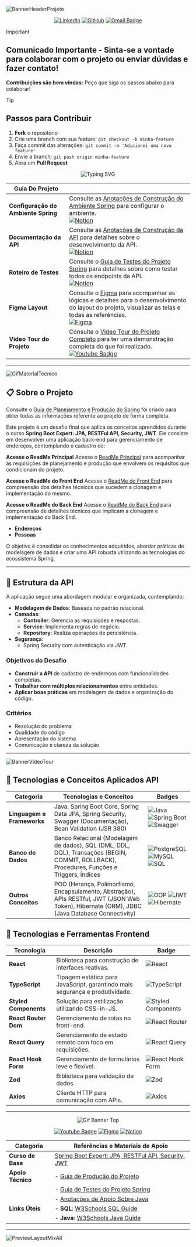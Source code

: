 ![BannerHeaderProjeto](https://github.com/user-attachments/assets/d84be01a-3436-465d-87aa-5dfadd1086ee)

<div align="center">
   
[![LinkedIn](https://img.shields.io/badge/linkedin-black.svg?style=flat-square&logo=linkedin&logoColor=white)](http://www.linkedin.com/in/alinealv-silv) [![GitHub](https://img.shields.io/badge/github-black.svg?style=flat-square&logo=github&logoColor=white)](https://github.com/AlineSilv) [![Gmail Badge](https://img.shields.io/badge/-alinealv.silv@gmail.com-181717?style=flat-square&logo=Gmail&logoColor=white)](mailto:alinealv.silv@gmail.com)

</div>

>[!IMPORTANT]
> ## Comunicado Importante - Sinta-se a vontade para colaborar com o projeto ou enviar dúvidas e fazer contato!
> **Contribuições são bem vindas:** Peço que siga os passos abaixo para colaborar!

>[!TIP]
> ## Passos para Contribuir
> 1. **Fork** o repositório
> 2. Crie uma branch com sua feature: `git checkout -b minha-feature`
> 3. Faça commit das alterações: `git commit -m 'Adicionei uma nova feature'`
> 4. Envie a branch: `git push origin minha-feature`
> 5. Abra um **Pull Request**

<div align="center">

![Typing SVG](https://readme-typing-svg.herokuapp.com/?center=true&vCenter=true&color=ffffff&lines=Projeto+Spring+E+React;Gerenciamento+Clientes+E+Endereços)

</div>

| **Guia Do Projeto**               |                                                                                                           |
|--------------------------------------|-----------------------------------------------------------------------------------------------------------|
| **Configuração do Ambiente Spring**  | Consulte as [Anotações de Construção do Ambiente Spring](https://www.notion.so/Anota-es-de-Constru-o-do-Ambiente-Spring-1459f9faccaa814ba5a1de81077ca5c0?pvs=21) para configurar o ambiente. <br> [![Notion](https://img.shields.io/badge/notion-black.svg?style=flat-square&logo=notion&logoColor=white)](https://www.notion.so/Anota-es-de-Constru-o-do-Ambiente-Spring-1459f9faccaa814ba5a1de81077ca5c0?pvs=21) |
| **Documentação da API**              | Consulte as [Anotações de Construção da API](https://www.notion.so/Anota-es-de-Constru-o-da-API-1459f9faccaa8040a5d5c6ab20d1eaaa?pvs=21) para detalhes sobre o desenvolvimento da API. <br> [![Notion](https://img.shields.io/badge/notion-black.svg?style=flat-square&logo=notion&logoColor=white)](https://www.notion.so/Anota-es-de-Constru-o-da-API-1459f9faccaa8040a5d5c6ab20d1eaaa?pvs=21) |
| **Roteiro de Testes**                | Consulte o [Guia de Testes do Projeto Spring](https://www.notion.so/Guia-de-Testes-do-Projeto-Spring-1459f9faccaa8091849cede6983d80b2?pvs=4) para detalhes sobre como testar todos os endpoints da API. <br> [![Notion](https://img.shields.io/badge/notion-black.svg?style=flat-square&logo=notion&logoColor=white)](https://www.notion.so/Guia-de-Testes-do-Projeto-Spring-1459f9faccaa8091849cede6983d80b2?pvs=4) |
| **Figma Layout**                     | Consulte o [Figma](https://www.figma.com/design/qyyP7NAxYQ74uK41qh5LK9/GerenciadorApp?node-id=21-2804&t=nAeJJDPrkRKrucpz-1) para acompanhar as lógicas e detalhes para o desenvolvimento do layout do projeto, visualizar as telas e todas as referências. <br> [![Figma](https://img.shields.io/badge/figma-black.svg?style=flat-square&logo=figma&logoColor=white)](https://www.figma.com/design/qyyP7NAxYQ74uK41qh5LK9/GerenciadorApp?node-id=21-2804&t=nAeJJDPrkRKrucpz-1) |
| **Video Tour do Projeto**            | Consulte o [Video Tour do Projeto Completo](https://youtu.be/ewg-YlAz2FQ) para ter uma demonstração completa do que foi realizado. <br> [![Youtube Badge](https://img.shields.io/badge/-AlineSilva-black?style=flat-square&logo=youtube&logoColor=white&link=https://youtu.be/ewg-YlAz2FQ)](https://youtu.be/ewg-YlAz2FQ) |


---

![GifMaterialTecnico](https://github.com/user-attachments/assets/4a86de42-3398-4abf-9fca-92ea476750ab)

## 📋 Sobre o Projeto

Consulte o [Guia de Planejamento e Produção do Spring](https://www.notion.so/Guia-de-Planejamento-Projeto-Spring-1429f9faccaa80659012d27096b42499) foi criado para obter todas as informações referente ao projeto de forma completa.

Este projeto é um desafio final que aplica os conceitos aprendidos durante o curso **Spring Boot Expert: JPA, RESTFul API, Security, JWT**. Ele consiste em desenvolver uma aplicação back-end para gerenciamento de endereços, contemplando o cadastro de:

**Acesse o ReadMe Principal**
Acesse o [ReadMe Principal](https://github.com/AlineSilv/GerenciadorCheckIn/blob/main/README.md) para acompanhar as requisições de planejamento e produção que envolvem os requisitos que condicionam do projeto.

 **Acesse o ReadMe do Front End**
   Acesse o [ReadMe do Front End](https://github.com/AlineSilv/GerenciadorCheckIn/blob/main/front/README.md) para compreensão dos detalhes técnicos que sucedem a clonagem e implementação do mesmo.

 **Acesse o ReadMe do Back End**
   Acesse o [ReadMe do Back End](https://github.com/AlineSilv/GerenciadorCheckIn/blob/main/crud/README.md) para compreensão de detalhes técnicos que implicam a clonagem e implementação do Back End.

- **Endereços**
- **Pessoas**

O objetivo é consolidar os conhecimentos adquiridos, abordar práticas de modelagem de dados e criar uma API robusta utilizando as tecnologias do ecossistema Spring.

---

## 📂 Estrutura da API

A aplicação segue uma abordagem modular e organizada, contemplando:
- **Modelagem de Dados**: Baseada no padrão relacional.
- **Camadas**:
  - **Controller**: Gerencia as requisições e respostas.
  - **Service**: Implementa regras de negócio.
  - **Repository**: Realiza operações de persistência.
- **Segurança**:
  - Spring Security com autenticação via JWT.

### Objetivos do Desafio
- **Construir a API** de cadastro de endereços com funcionalidades completas.
- **Trabalhar com múltiplos relacionamentos** entre entidades.
- **Aplicar boas práticas** em modelagem de dados e organização do código.

### Critérios 
- Resolução do problema
- Qualidade do código
- Apresentação do sistema
- Comunicação e clareza da solução

---

![BannerVideoTour](https://github.com/user-attachments/assets/5410c0aa-ee70-4f58-b9de-b759baad1a3e)

## 📌 Tecnologias e Conceitos Aplicados API

| **Categoria**              | **Tecnologias e Conceitos** | **Badges** |
|---------------------------|----------------------------|------------|
| **Linguagem e Frameworks** | Java, Spring Boot Core, Spring Data JPA, Spring Security, Swagger (Documentação), Bean Validation (JSR 380) | ![Java](https://img.shields.io/badge/java-black.svg?style=flat-square&logo=openjdk&logoColor=white) ![Spring Boot](https://img.shields.io/badge/spring_boot-black.svg?style=flat-square&logo=spring&logoColor=white) ![Swagger](https://img.shields.io/badge/swagger-black.svg?style=flat-square&logo=swagger&logoColor=white) |
| **Banco de Dados**       | Banco Relacional (Modelagem de dados), SQL (DML, DDL, DQL), Transações (BEGIN, COMMIT, ROLLBACK), Procedures, Funções e Triggers, Índices | ![PostgreSQL](https://img.shields.io/badge/postgresql-black.svg?style=flat-square&logo=postgresql&logoColor=white) ![MySQL](https://img.shields.io/badge/mysql-black.svg?style=flat-square&logo=mysql&logoColor=white) ![SQL](https://img.shields.io/badge/sql-black.svg?style=flat-square&logo=microsoftsqlserver&logoColor=white) |
| **Outros Conceitos**      | POO (Herança, Polimorfismo, Encapsulamento, Abstração), APIs RESTful, JWT (JSON Web Token), Hibernate (ORM), JDBC (Java Database Connectivity) | ![OOP](https://img.shields.io/badge/oop-black.svg?style=flat-square&logo=java&logoColor=white) ![JWT](https://img.shields.io/badge/jwt-black.svg?style=flat-square&logo=jsonwebtokens&logoColor=white) ![Hibernate](https://img.shields.io/badge/hibernate-black.svg?style=flat-square&logo=hibernate&logoColor=white) |


## 📌 Tecnologias e Ferramentas Frontend

| **Tecnologia**           | **Descrição**                                                                 | **Badge** |
|-------------------------|-----------------------------------------------------------------------------|----------|
| **React**              | Biblioteca para construção de interfaces reativas.                          | ![React](https://img.shields.io/badge/-React-black?style=flat&logo=react&logoColor=white) |
| **TypeScript**         | Tipagem estática para JavaScript, garantindo mais segurança e produtividade. | ![TypeScript](https://img.shields.io/badge/-TypeScript-black?style=flat&logo=typescript&logoColor=white) |
| **Styled Components**  | Solução para estilização utilizando CSS-in-JS.                              | ![Styled Components](https://img.shields.io/badge/-Styled%20Components-black?style=flat&logo=styled-components&logoColor=white) |
| **React Router Dom**   | Gerenciamento de rotas no front-end.                                        | ![React Router](https://img.shields.io/badge/-React%20Router-black?style=flat&logo=react-router&logoColor=white) |
| **React Query**        | Gerenciamento de estado remoto com foco em requisições.                    | ![React Query](https://img.shields.io/badge/-React%20Query-black?style=flat&logo=react-query&logoColor=white) |
| **React Hook Form**    | Gerenciamento de formulários leve e flexível.                              | ![React Hook Form](https://img.shields.io/badge/-React%20Hook%20Form-black?style=flat&logo=react-hook-form&logoColor=white) |
| **Zod**               | Biblioteca para validação de dados.                                         | ![Zod](https://img.shields.io/badge/-Zod-black?style=flat&logoColor=white) |
| **Axios**             | Cliente HTTP para comunicação com APIs.                                     | ![Axios](https://img.shields.io/badge/-Axios-black?style=flat&logo=axios&logoColor=white) |


---

<div align="center">
   
![Gif Banner Top](https://github.com/user-attachments/assets/27449dd6-6112-46bf-8815-e51074a7bc21)

</div>

<div align="center">
   
[![Youtube Badge](https://img.shields.io/badge/-AlineSilva-black?style=flat-square&logo=youtube&logoColor=white&link=https://youtu.be/ewg-YlAz2FQ)](https://youtu.be/ewg-YlAz2FQ)
[![Figma](https://img.shields.io/badge/figma-black.svg?style=flat-square&logo=figma&logoColor=white)](https://www.figma.com/proto/qyyP7NAxYQ74uK41qh5LK9/GerenciadorApp?node-id=21-2804&t=cfufQFOyWlgCrMvc-1&scaling=min-zoom&content-scaling=fixed&page-id=0%3A1)
[![Notion](https://img.shields.io/badge/notion-black.svg?style=flat-square&logo=notion&logoColor=white)](https://www.notion.so/Guia-de-Planejamento-Projeto-Spring-1429f9faccaa80659012d27096b42499)

</div>

<div align="center">

| **Categoria**          | **Referências e Materiais de Apoio**                                                                                   |
|------------------------|------------------------------------------------------------------------------------------------------------------------|
| **Curso de Base**      | [Spring Boot Expert: JPA, RESTFul API, Security, JWT](https://www.udemy.com/course/spring-boot-expert/learn/lecture/17801164) |
| **Apoio Técnico**      | - [Guia de Produção do Projeto](https://www.notion.so/Guia-de-Produ-o-do-Projeto-1429f9faccaa805a9549d6414ea4b731?pvs=21) |
|                        | - [Guia de Testes do Projeto Spring](https://www.notion.so/Guia-de-Testes-do-Projeto-Spring-1459f9faccaa8091849cede6983d80b2?pvs=21) |
|                        | - [Anotações de Apoio Sobre Java](https://www.notion.so/Anota-es-de-Apoio-Sobre-Java-1429f9faccaa80a8b944ec8eac19f764?pvs=21) |
| **Links Úteis**        | - **SQL**: [W3Schools SQL Guide](https://www.w3schools.com/sql/default.asp)                                           |
|                        | - **Java**: [W3Schools Java Guide](https://www.w3schools.com/java/default.asp)                                         |

</div>

---

![PreviewLayoutMixAll](https://github.com/user-attachments/assets/97ff1fe3-d1f5-4f56-969a-f627de47a81f)



